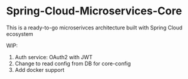 # Spring-Cloud-Microservices-Core
This is a ready-to-go microserivces architecture built with Spring Cloud ecosystem

WIP: 
1. Auth service: OAuth2 with JWT
2. Change to read config from DB for core-config
3. Add docker support
